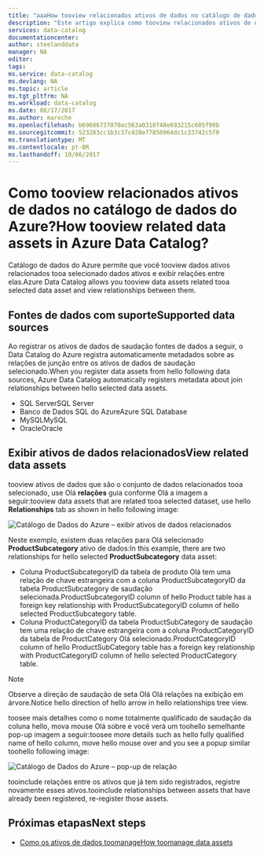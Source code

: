 ```yaml
---
title: "aaaHow tooview relacionados ativos de dados no catálogo de dados do Azure | Microsoft Docs"
description: "Este artigo explica como tooview relacionados ativos de dados de um ativo de dados selecionada no catálogo de dados do Azure."
services: data-catalog
documentationcenter: 
author: steelanddata
manager: NA
editor: 
tags: 
ms.service: data-catalog
ms.devlang: NA
ms.topic: article
ms.tgt_pltfrm: NA
ms.workload: data-catalog
ms.date: 08/17/2017
ms.author: maroche
ms.openlocfilehash: b69686737070ac563a0318f48e693215c605f90b
ms.sourcegitcommit: 523283cc1b3c37c428e77850964dc1c33742c5f0
ms.translationtype: MT
ms.contentlocale: pt-BR
ms.lasthandoff: 10/06/2017
---
```

# <a name="how-tooview-related-data-assets-in-azure-data-catalog"></a><span data-ttu-id="73c5d-103">Como tooview relacionados ativos de dados no catálogo de dados do Azure?</span><span class="sxs-lookup"><span data-stu-id="73c5d-103">How tooview related data assets in Azure Data Catalog?</span></span>
<span data-ttu-id="73c5d-104">Catálogo de dados do Azure permite que você tooview dados ativos relacionados tooa selecionado dados ativos e exibir relações entre elas.</span><span class="sxs-lookup"><span data-stu-id="73c5d-104">Azure Data Catalog allows you tooview data assets related tooa selected data asset and view relationships between them.</span></span> 

## <a name="supported-data-sources"></a><span data-ttu-id="73c5d-105">Fontes de dados com suporte</span><span class="sxs-lookup"><span data-stu-id="73c5d-105">Supported data sources</span></span> 
<span data-ttu-id="73c5d-106">Ao registrar os ativos de dados de saudação fontes de dados a seguir, o Data Catalog do Azure registra automaticamente metadados sobre as relações de junção entre os ativos de dados de saudação selecionado.</span><span class="sxs-lookup"><span data-stu-id="73c5d-106">When you register data assets from hello following data sources, Azure Data Catalog automatically registers metadata about join relationships between hello selected data assets.</span></span> 

- <span data-ttu-id="73c5d-107">SQL Server</span><span class="sxs-lookup"><span data-stu-id="73c5d-107">SQL Server</span></span>
- <span data-ttu-id="73c5d-108">Banco de Dados SQL do Azure</span><span class="sxs-lookup"><span data-stu-id="73c5d-108">Azure SQL Database</span></span>
- <span data-ttu-id="73c5d-109">MySQL</span><span class="sxs-lookup"><span data-stu-id="73c5d-109">MySQL</span></span>
- <span data-ttu-id="73c5d-110">Oracle</span><span class="sxs-lookup"><span data-stu-id="73c5d-110">Oracle</span></span>

## <a name="view-related-data-assets"></a><span data-ttu-id="73c5d-111">Exibir ativos de dados relacionados</span><span class="sxs-lookup"><span data-stu-id="73c5d-111">View related data assets</span></span>
<span data-ttu-id="73c5d-112">tooview ativos de dados que são o conjunto de dados relacionados tooa selecionado, use Olá **relações** guia conforme Olá a imagem a seguir:</span><span class="sxs-lookup"><span data-stu-id="73c5d-112">tooview data assets that are related tooa selected dataset, use hello **Relationships** tab as shown in hello following image:</span></span> 

![Catálogo de Dados do Azure – exibir ativos de dados relacionados](media\data-catalog-how-to-view-related-data-assets\relationships-tab.png)

<span data-ttu-id="73c5d-114">Neste exemplo, existem duas relações para Olá selecionado **ProductSubcategory** ativo de dados:</span><span class="sxs-lookup"><span data-stu-id="73c5d-114">In this example, there are two relationships for hello selected **ProductSubcategory** data asset:</span></span> 

- <span data-ttu-id="73c5d-115">Coluna ProductSubcategoryID da tabela de produto Olá tem uma relação de chave estrangeira com a coluna ProductSubcategoryID da tabela ProductSubcategory de saudação selecionada.</span><span class="sxs-lookup"><span data-stu-id="73c5d-115">ProductSubcategoryID column of hello Product table has a foreign key relationship with ProductSubcategoryID column of hello selected ProductSubcategory table.</span></span> 
- <span data-ttu-id="73c5d-116">Coluna ProductCategoryID da tabela ProductSubCategory de saudação tem uma relação de chave estrangeira com a coluna ProductCategoryID da tabela de ProductCategory Olá selecionado.</span><span class="sxs-lookup"><span data-stu-id="73c5d-116">ProductCategoryID column of hello ProductSubCategory table has a foreign key relationship with ProductCategoryID column of hello selected ProductCategory table.</span></span>

> [!NOTE]
> <span data-ttu-id="73c5d-117">Observe a direção de saudação de seta Olá Olá relações na exibição em árvore.</span><span class="sxs-lookup"><span data-stu-id="73c5d-117">Notice hello direction of hello arrow in hello relationships tree view.</span></span>  

<span data-ttu-id="73c5d-118">toosee mais detalhes como o nome totalmente qualificado de saudação da coluna hello, mova mouse Olá sobre e você verá um toohello semelhante pop-up imagem a seguir:</span><span class="sxs-lookup"><span data-stu-id="73c5d-118">toosee more details such as hello fully qualified name of hello column, move hello mouse over and you see a popup similar toohello following image:</span></span> 

![Catálogo de Dados do Azure – pop-up de relação](media\data-catalog-how-to-view-related-data-assets\relationship-popup.png)

<span data-ttu-id="73c5d-120">tooinclude relações entre os ativos que já tem sido registrados, registre novamente esses ativos.</span><span class="sxs-lookup"><span data-stu-id="73c5d-120">tooinclude relationships between assets that have already been registered, re-register those assets.</span></span>

## <a name="next-steps"></a><span data-ttu-id="73c5d-121">Próximas etapas</span><span class="sxs-lookup"><span data-stu-id="73c5d-121">Next steps</span></span>
- [<span data-ttu-id="73c5d-122">Como os ativos de dados toomanage</span><span class="sxs-lookup"><span data-stu-id="73c5d-122">How toomanage data assets</span></span>](data-catalog-how-to-manage.md)
